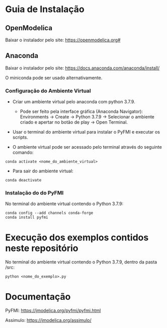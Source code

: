 # Guia de Instalação

## OpenModelica

Baixar o instalador pelo site: https://openmodelica.org#

## Anaconda

Baixar o instalador pelo site: https://docs.anaconda.com/anaconda/install/

O miniconda pode ser usado alternativamente.

### Configuração do Ambiente Virtual

- Criar um ambiente virtual pelo anaconda com python 3.7.9.

  - Pode ser feito pela interface gráfica (Anaconda Navigator): Environments -> Create -> Python 3.7.9 -> Selecionar o ambiente criado e apertar no botão de play -> Open Terminal. 

- Usar o terminal do ambiente virtual para instalar o PyFMI e executar os scripts.

- O ambiente virtual pode ser acessado pelo terminal através do seguinte comando:

```
conda activate <nome_do_ambiente_virtual>
```
- Para sair do ambiente virtual:

```
conda deactivate
```

### Instalação do do PyFMI

No terminal do ambiente virtual contendo o Python 3.7.9:

```
conda config --add channels conda-forge
conda install pyfmi
```

# Execução dos exemplos contidos neste repositório

No terminal do ambiente virtual contendo o Python 3.7.9, dentro da pasta /src:

```
python <nome_do_exemplo>.py
```

# Documentação

PyFMI: https://jmodelica.org/pyfmi/pyfmi.html

Assimulo: https://jmodelica.org/assimulo/

